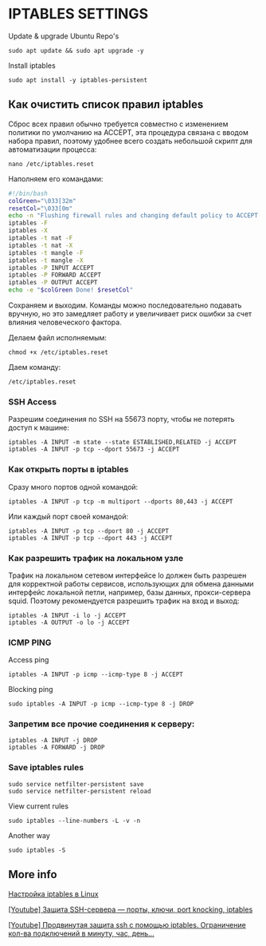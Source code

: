 # IPTABLES SETTINGS

Update & upgrade Ubuntu Repo's

    sudo apt update && sudo apt upgrade -y

Install iptables

    sudo apt install -y iptables-persistent

## Как очистить список правил iptables
Сброс всех правил обычно требуется совместно с изменением политики по умолчанию на ACCEPT, эта процедура связана с вводом набора правил, поэтому удобнее всего создать небольшой скрипт для автоматизации процесса:

    nano /etc/iptables.reset

Наполняем его командами:
```bash
#!/bin/bash
colGreen="\033[32m"
resetCol="\033[0m"
echo -n "Flushing firewall rules and changing default policy to ACCEPT..."
iptables -F
iptables -X
iptables -t nat -F
iptables -t nat -X
iptables -t mangle -F
iptables -t mangle -X
iptables -P INPUT ACCEPT
iptables -P FORWARD ACCEPT
iptables -P OUTPUT ACCEPT
echo -e "$colGreen Done! $resetCol"
```

Сохраняем и выходим. Команды можно последовательно подавать вручную, но это замедляет работу и увеличивает риск ошибки за счет влияния человеческого фактора.

Делаем файл исполняемым:

    chmod +x /etc/iptables.reset

Даем команду:

    /etc/iptables.reset

### SSH Access

Разрешим соединения по SSH на 55673 порту, чтобы не потерять доступ к машине:

    iptables -A INPUT -m state --state ESTABLISHED,RELATED -j ACCEPT
    iptables -A INPUT -p tcp --dport 55673 -j ACCEPT

### Как открыть порты в iptables

Сразу много портов одной командой:

    iptables -A INPUT -p tcp -m multiport --dports 80,443 -j ACCEPT

Или каждый порт своей командой:

    iptables -A INPUT -p tcp --dport 80 -j ACCEPT
    iptables -A INPUT -p tcp --dport 443 -j ACCEPT


### Как разрешить трафик на локальном узле

Трафик на локальном сетевом интерфейсе lo должен быть разрешен для корректной работы сервисов, использующих для обмена данными интерфейс локальной петли, например, базы данных, прокси-сервера squid. Поэтому рекомендуется разрешить трафик на вход и выход:

    iptables -A INPUT -i lo -j ACCEPT 
    iptables -A OUTPUT -o lo -j ACCEPT

### ICMP PING

Access ping

    iptables -A INPUT -p icmp --icmp-type 8 -j ACCEPT

Blocking ping

    sudo iptables -A INPUT -p icmp --icmp-type 8 -j DROP

### Запретим все прочие соединения к серверу:

    iptables -A INPUT -j DROP
    iptables -A FORWARD -j DROP

### Save iptables rules

    sudo service netfilter-persistent save
    sudo service netfilter-persistent reload

View current rules

    sudo iptables --line-numbers -L -v -n


Another way 

    sudo iptables -S



## More info

[Настройка iptables в Linux](https://selectel.ru/blog/setup-iptables-linux/)

[[Youtube] Защита SSH-сервера — порты, ключи, port knocking, iptables](https://www.youtube.com/watch?v=5TCvRlD1sSw&t=1376s)

[[Youtube] Продвинутая защита ssh с помощью iptables. Ограничение кол-ва подключений в минуту, час, день...](https://www.youtube.com/watch?v=zqMYJaz6elM)
